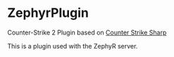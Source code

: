 ﻿# ZephyrPlugin
Counter-Strike 2 Plugin based on [Counter Strike Sharp
](https://github.com/roflmuffin/CounterStrikeSharp)

This is a plugin used with the ZephyR server.
